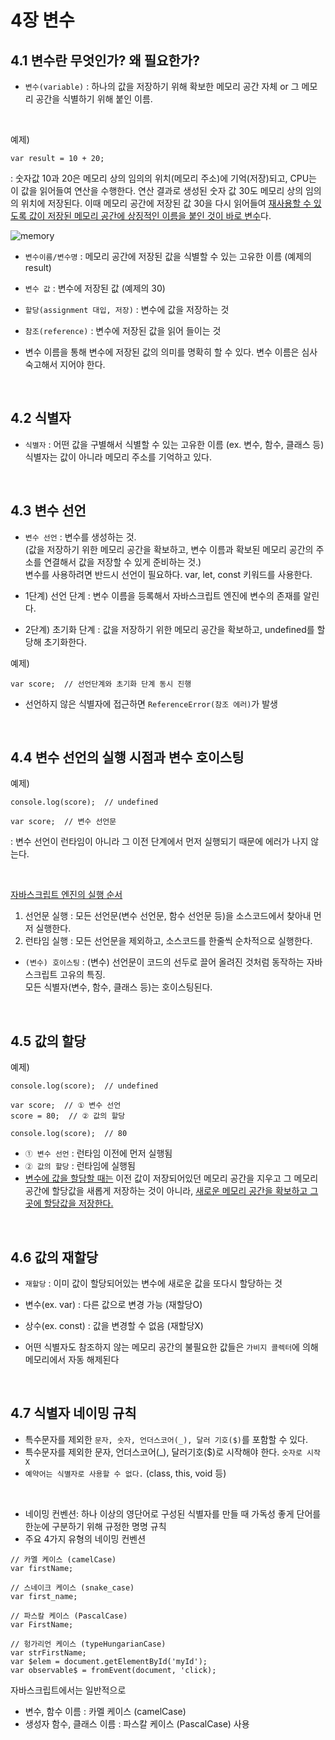 # 4장 변수


## 4.1 변수란 무엇인가? 왜 필요한가?

- `변수(variable)` : 하나의 값을 저장하기 위해 확보한 메모리 공간 자체 or 그 메모리 공간을 식별하기 위해 붙인 이름.
<br>

예제)
```
var result = 10 + 20;
```
: 숫자값 10과 20은 메모리 상의 임의의 위치(메모리 주소)에 기억(저장)되고, CPU는 이 값을 읽어들여 연산을 수행한다. 연산 결과로 생성된 숫자 값 30도 메모리 상의 임의의 위치에 저장된다. 이때 메모리 공간에 저장된 값 30을 다시 읽어들여 <u>재사용할 수 있도록 값이 저장된 메모리 공간에 상징적인 이름을 붙인 것이 바로 변수</u>다.

![memory](https://velog.velcdn.com/cloudflare/chillihc/5b8b306f-8d8c-47d3-b061-b06df555dc07/memory_assign.png)

- `변수이름/변수명` : 메모리 공간에 저장된 값을 식별할 수 있는 고유한 이름 (예제의 result) 
- `변수 값` : 변수에 저장된 값 (예제의 30)
- `할당(assignment 대입, 저장)` : 변수에 값을 저장하는 것
- `참조(reference)` : 변수에 저장된 값을 읽어 들이는 것

- 변수 이름을 통해 변수에 저장된 값의 의미를 명확히 할 수 있다. 변수 이름은 심사숙고해서 지어야 한다.

<br>

## 4.2 식별자
- `식별자` : 어떤 값을 구별해서 식별할 수 있는 고유한 이름 (ex. 변수, 함수, 클래스 등)  
식별자는 값이 아니라 메모리 주소를 기억하고 있다.

<br>

## 4.3 변수 선언
- `변수 선언` : 변수를 생성하는 것.  
(값을 저장하기 위한 메모리 공간을 확보하고, 변수 이름과 확보된 메모리 공간의 주소를 연결해서 값을 저장할 수 있게 준비하는 것.)  
변수를 사용하려면 반드시 선언이 필요하다. var, let, const 키워드를 사용한다.

- 1단계) 선언 단계 : 변수 이름을 등록해서 자바스크립트 엔진에 변수의 존재를 알린다.
- 2단계) 초기화 단계 : 값을 저장하기 위한 메모리 공간을 확보하고, undefined를 할당해 초기화한다.

예제)
```
var score;  // 선언단계와 초기화 단계 동시 진행
```

- 선언하지 않은 식별자에 접근하면 `ReferenceError(참조 에러)`가 발생

<br>

## 4.4 변수 선언의 실행 시점과 변수 호이스팅
예제)
```
console.log(score);  // undefined  

var score;  // 변수 선언문
```
: 변수 선언이 런타임이 아니라 그 이전 단계에서 먼저 실행되기 때문에 에러가 나지 않는다.

<br>

<u>자바스크립트 엔진의 실행 순서</u>
1. 선언문 실행 : 모든 선언문(변수 선언문, 함수 선언문 등)을 소스코드에서 찾아내 먼저 실행한다.
2. 런타임 실행 : 모든 선언문을 제외하고, 소스코드를 한줄씩 순차적으로 실행한다.

- `(변수) 호이스팅` : (변수) 선언문이 코드의 선두로 끌어 올려진 것처럼 동작하는 자바스크립트 고유의 특징.  
모든 식별자(변수, 함수, 클래스 등)는 호이스팅된다.

<br>

## 4.5 값의 할당

예제)
```
console.log(score);  // undefined

var score;  // ① 변수 선언
score = 80;  // ② 값의 할당

console.log(score);  // 80
```

- `① 변수 선언` : 런타임 이전에 먼저 실행됨
- `② 값의 할당` : 런타임에 실행됨
- <u>변수에 값을 할당할 때는</u> 이전 값이 저장되어있던 메모리 공간을 지우고 그 메모리 공간에 할당값을 새롭게 저장하는 것이 아니라, <u>새로운 메모리 공간을 확보하고 그곳에 할당값을 저장한다.</u>

<br>

## 4.6 값의 재할당
- `재할당` : 이미 값이 할당되어있는 변수에 새로운 값을 또다시 할당하는 것
- 변수(ex. var) : 다른 값으로 변경 가능 (재할당O)
- 상수(ex. const) : 값을 변경할 수 없음 (재할당X)

- 어떤 식별자도 참조하지 않는 메모리 공간의 불필요한 값들은 `가비지 콜렉터`에 의해 메모리에서 자동 해제된다

<br>

## 4.7 식별자 네이밍 규칙

- 특수문자를 제외한 `문자, 숫자, 언더스코어(_), 달러 기호($)`를 포함할 수 있다.
- 특수문자를 제외한 문자, 언더스코어(_), 달러기호($)로 시작해야 한다. `숫자로 시작 X`
- `예약어는 식별자로 사용할 수 없다.` (class, this, void 등)

<br>

- 네이밍 컨벤션: 하나 이상의 영단어로 구성된 식별자를 만들 때 가독성 좋게 단어를 한눈에 구분하기 위해 규정한 명명 규칙
- 주요 4가지 유형의 네이밍 컨벤션
```
// 카멜 케이스 (camelCase)
var firstName;

// 스네이크 케이스 (snake_case)
var first_name;

// 파스칼 케이스 (PascalCase)
var FirstName;

// 헝가리언 케이스 (typeHungarianCase)
var strFirstName;
var $elem = document.getElementById('myId'); 
var observable$ = fromEvent(document, 'click);
```
자바스크립트에서는 일반적으로
- 변수, 함수 이름 : 카멜 케이스 (camelCase)
- 생성자 함수, 클래스 이름 : 파스칼 케이스 (PascalCase) 사용